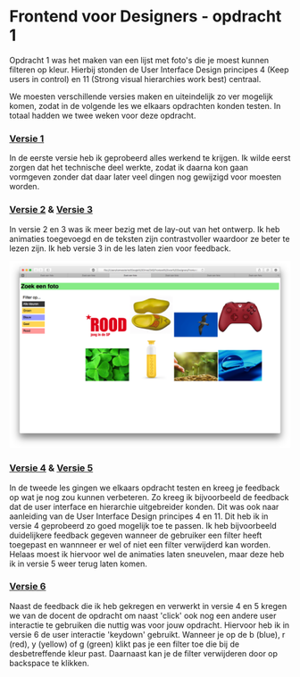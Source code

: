 # Frontend voor Designers - opdracht 1

Opdracht 1 was het maken van een lijst met foto's die je moest kunnen filteren op kleur. Hierbij stonden de User Interface Design principes 4 (Keep users in control) en 11 (Strong visual hierarchies work best) centraal.

We moesten verschillende versies maken en uiteindelijk zo ver mogelijk komen, zodat in de volgende les we elkaars opdrachten konden testen. In totaal hadden we twee weken voor deze opdracht.




### [Versie 1](https://tomwesterhof.github.io/Frontend-voor-Designers/Opdracht%201/v1)

In de eerste versie heb ik geprobeerd alles werkend te krijgen. Ik wilde eerst zorgen dat het technische deel werkte, zodat ik daarna kon gaan vormgeven zonder dat daar later veel dingen nog gewijzigd voor moesten worden.


### [Versie 2](https://tomwesterhof.github.io/Frontend-voor-Designers/Opdracht%201/v2) & [Versie 3](https://tomwesterhof.github.io/Frontend-voor-Designers/Opdracht%201/v3)

In versie 2 en 3 was ik meer bezig met de lay-out van het ontwerp. Ik heb animaties toegevoegd en de teksten zijn contrastvoller waardoor ze beter te lezen zijn. Ik heb versie 3 in de les laten zien voor feedback.

![alt text](https://github.com/TomWesterhof/Frontend-voor-Designers/blob/master/Screenshots/opdracht-1_versie-3.png)




### [Versie 4](https://tomwesterhof.github.io/Frontend-voor-Designers/Opdracht%201/v4) & [Versie 5](https://tomwesterhof.github.io/Frontend-voor-Designers/Opdracht%201/v5)

In de tweede les gingen we elkaars opdracht testen en kreeg je feedback op wat je nog zou kunnen verbeteren. Zo kreeg ik bijvoorbeeld de feedback dat de user interface en hierarchie uitgebreider konden. Dit was ook naar aanleiding van de User Interface Design principes 4 en 11. Dit heb ik in versie 4 geprobeerd zo goed mogelijk toe te passen. Ik heb bijvoorbeeld duidelijkere feedback gegeven wanneer de gebruiker een filter heeft toegepast en wannneer er wel of niet een filter verwijderd kan worden. Helaas moest ik hiervoor wel de animaties laten sneuvelen, maar deze heb ik in versie 5 weer terug laten komen.


### [Versie 6](https://tomwesterhof.github.io/Frontend-voor-Designers/Opdracht%201/v6)

Naast de feedback die ik heb gekregen en verwerkt in versie 4 en 5 kregen we van de docent de opdracht om naast 'click' ook nog een andere user interactie te gebruiken die nuttig was voor jouw opdracht. Hiervoor heb ik in versie 6 de user interactie 'keydown' gebruikt. Wanneer je op de b (blue), r (red), y (yellow) of g (green) klikt pas je een filter toe die bij de desbetreffende kleur past. Daarnaast kan je de filter verwijderen door op backspace te klikken.
